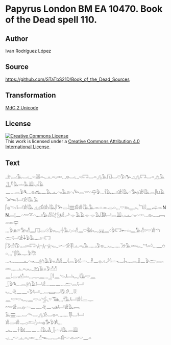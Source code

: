 # Papyrus London BM EA 10470. Book of the Dead spell 110.

## Author 

Ivan Rodríguez López

## Source 

https://github.com/STaTbS21D/Book_of_the_Dead_Sources

## Transformation 

[MdC 2 Unicode](https://statbs21d.github.io/mdc2unicode.html)

## License 

<a rel="license" href="http://creativecommons.org/licenses/by/4.0/"><img alt="Creative Commons License" style="border-width:0" src="https://i.creativecommons.org/l/by/4.0/88x31.png" /></a><br />This work is licensed under a <a rel="license" href="http://creativecommons.org/licenses/by/4.0/">Creative Commons Attribution 4.0 International License</a>.

## Text 

<hiero><rubrum>𓄂𓂝𓅓𓂋𓏤𓈓𓏌𓏤</rubrum>𓇏𓏏𓈅𓊵𓏏𓊪𓏒𓈓𓊖<rubrum>𓂋𓏤𓈓𓏌𓏤𓉐𓂋𓏏𓂻𓅓𓉔𓂋𓇳𓅱𓏤𓅧𓈎𓂻𓉐𓂋𓏏𓂻𓅓</rubrum>𓊻<rubrum>𓎸𓅓𓏝𓅓</rubrum>𓇏𓈅𓏤𓇋𓄿<br>
𓈖𓈓𓂋𓅱𓆰𓈓𓊖<rubrum>𓃹𓈖𓅓</rubrum>𓊵𓏏𓊪𓅓𓊖𓏏𓏤𓅨𓂋𓎟𓏏𓊡𓅱𓈓<rubrum>𓌂𓅓𓂝𓀀𓇋𓅓𓏏𓅜𓐍𓀀𓇋𓅓𓂋𓋴𓂓𓄿𓍁𓌻𓂡𓀀𓇋𓅓𓄿</rubrum><br>
<rubrum>𓋴𓐍𓌪𓂡𓀀𓇋𓅓𓈎𓈎𓀁𓀀𓏤𓇋𓅓𓋴𓅨𓂋𓇋𓈗𓀁𓀀𓇋𓅓𓅓𓁹𓏏𓁹𓂋𓏏𓈓𓎟𓁶𓏤𓇾𓏤𓈅𓆓𓌃𓇋𓈖</rubrum>𓊩𓁹N<br>
N𓐙𓊤𓈖𓏏𓎢𓎁𓏏𓂝𓅃𓀭𓇋𓋔𓃩𓀭𓌴𓁹𓄿𓄿𓁹𓁹𓅓𓀨𓂡𓂋𓇏𓈅𓏤𓊵𓏏𓊪𓏏𓏒𓈓𓊖𓊪𓊃𓈙𓏏𓏒𓊡<br>
𓈓𓅱𓁷𓏤𓎻𓅡𓏤𓀭𓈖𓉔𓂋𓇳𓅱𓏤𓆑𓏶𓅓𓆇𓏏𓀭𓈖𓈞𓅖𓆑𓄚𓈖𓏌𓅱𓉐𓄡𓏏𓏤𓈖𓅃𓀭𓏌𓎢𓀀𓎔𓂧𓂡𓀀𓇓𓅱𓅓𓂝𓏏𓉐<br>
𓆄𓅱𓀭𓇋𓅱𓂝𓏏𓉐𓇼𓇼𓇼𓆑𓏌𓎢𓀀𓇋𓋴𓊵𓏏𓊪𓅓𓊃𓊪𓅱𓊖𓈓𓆑𓊃𓌬𓅓𓏝𓆑𓎔𓏏𓏊𓈓𓈖𓇸𓏏𓈓𓊹𓋴𓅓𓊃𓅱𓀗<br>
𓈓𓆑𓊃𓊵𓏏𓊪𓆑𓂚𓄿𓅱𓏭𓀭𓀭𓈖𓇋𓂋𓅱𓀹𓏝𓈓𓋹𓈖𓐍𓈎𓌳𓌙𓏝𓆑𓄤𓆑𓂋𓏎𓈖𓅱𓂧𓂋𓊪𓏝𓊃𓊵𓏏𓊪𓆑𓂚𓄿𓏭𓅱𓀭𓀭<br>
𓈖𓇋𓂋𓏭𓀹𓏝𓈓𓊃𓈖𓈓𓃀𓎛𓈖𓌪𓂡𓆑𓇋𓄿𓎢𓈖<br>
𓃀𓅱𓆰𓈓𓂋𓂚𓄿𓂡𓀭𓈓𓊃𓈖𓈓𓂧𓂋𓂡<br>
𓆑𓂙𓈖𓈖𓏌𓅱𓂡𓈓𓂋𓈙𓂋𓇋𓅱𓀔𓈓𓇋𓎛<br>
𓈖𓎢𓎢𓆑𓈖𓎢𓏏𓂿𓎻𓃞𓏤𓈓𓌂𓅓𓂡𓀀𓇋𓐝𓊃<br>
𓏌𓎢𓀀𓂋𓐍𓏝𓈖𓊃𓂙𓈖𓊛𓂡𓀀𓅓𓈙<br>
𓅓𓈗𓊃𓂋𓄭𓂋𓂻𓀀𓂋𓊖𓏏𓈓𓊃𓄊𓋴𓂋𓂡<br>
𓀀𓂋𓏤𓀀𓊃𓊪𓂧𓇮𓏝𓐍𓅜𓅱𓀼𓈓<br>
𓂜𓈖𓌂𓅖𓊃𓈖𓈓𓇋𓅓𓏤𓌥𓃀𓏝𓏤𓇋𓅓𓐝𓇏<br>
𓈅𓏤𓈓𓎢𓊵𓏏𓊪𓏒𓈓𓀭𓌻𓂋𓂋𓏏𓀁𓎢𓁹𓏏𓎢𓈖𓏏<br></hiero>